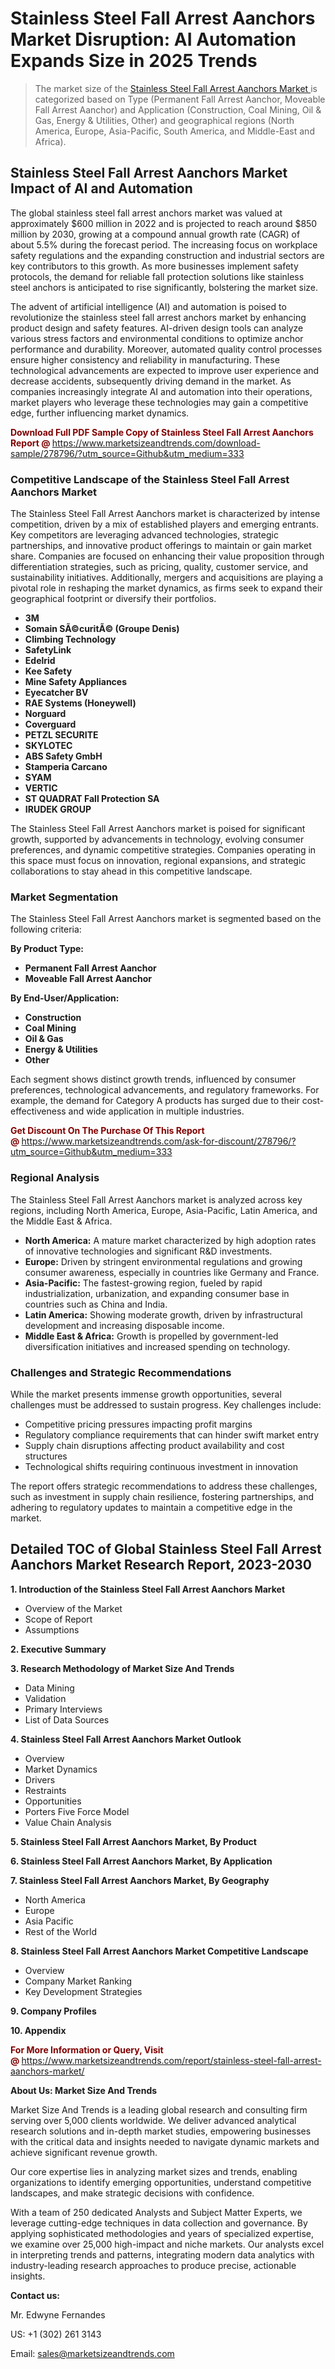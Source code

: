 <h1>Stainless Steel Fall Arrest Aanchors Market Disruption: AI Automation Expands Size in 2025 Trends</h1><blockquote><p>The market size of the <a href="https://www.marketsizeandtrends.com/download-sample/278796/?utm_source=Github&amp;utm_medium=333" target="_blank">Stainless Steel Fall Arrest Aanchors Market </a>is categorized based on Type (Permanent Fall Arrest Aanchor, Moveable Fall Arrest Aanchor) and Application (Construction, Coal Mining, Oil & Gas, Energy & Utilities, Other) and geographical regions (North America, Europe, Asia-Pacific, South America, and Middle-East and Africa).</p></blockquote><p><h2>Stainless Steel Fall Arrest Aanchors Market Impact of AI and Automation</h2><p>The global stainless steel fall arrest anchors market was valued at approximately $600 million in 2022 and is projected to reach around $850 million by 2030, growing at a compound annual growth rate (CAGR) of about 5.5% during the forecast period. The increasing focus on workplace safety regulations and the expanding construction and industrial sectors are key contributors to this growth. As more businesses implement safety protocols, the demand for reliable fall protection solutions like stainless steel anchors is anticipated to rise significantly, bolstering the market size.</p><p>The advent of artificial intelligence (AI) and automation is poised to revolutionize the stainless steel fall arrest anchors market by enhancing product design and safety features. AI-driven design tools can analyze various stress factors and environmental conditions to optimize anchor performance and durability. Moreover, automated quality control processes ensure higher consistency and reliability in manufacturing. These technological advancements are expected to improve user experience and decrease accidents, subsequently driving demand in the market. As companies increasingly integrate AI and automation into their operations, market players who leverage these technologies may gain a competitive edge, further influencing market dynamics.</p></p><p><strong><span style="color: #800000;">Download Full PDF Sample Copy of Stainless Steel Fall Arrest Aanchors Report @</span>&nbsp;</strong><a href="https://www.marketsizeandtrends.com/download-sample/278796/?utm_source=Github&amp;utm_medium=333">https://www.marketsizeandtrends.com/download-sample/278796/?utm_source=Github&amp;utm_medium=333</a></p><h3>Competitive Landscape of the Stainless Steel Fall Arrest Aanchors Market</h3><p>The Stainless Steel Fall Arrest Aanchors market is characterized by intense competition, driven by a mix of established players and emerging entrants. Key competitors are leveraging advanced technologies, strategic partnerships, and innovative product offerings to maintain or gain market share. Companies are focused on enhancing their value proposition through differentiation strategies, such as pricing, quality, customer service, and sustainability initiatives. Additionally, mergers and acquisitions are playing a pivotal role in reshaping the market dynamics, as firms seek to expand their geographical footprint or diversify their portfolios.</p><p><strong><p><ul><li>3M </li><li> Somain SÃ©curitÃ© (Groupe Denis) </li><li> Climbing Technology </li><li> SafetyLink </li><li> Edelrid </li><li> Kee Safety </li><li> Mine Safety Appliances </li><li> Eyecatcher BV </li><li> RAE Systems (Honeywell) </li><li> Norguard </li><li> Coverguard </li><li> PETZL SECURITE </li><li> SKYLOTEC </li><li> ABS Safety GmbH </li><li> Stamperia Carcano </li><li> SYAM </li><li> VERTIC </li><li> ST QUADRAT Fall Protection SA </li><li> IRUDEK GROUP</p></li></ul></p></strong></p><p>The Stainless Steel Fall Arrest Aanchors market is poised for significant growth, supported by advancements in technology, evolving consumer preferences, and dynamic competitive strategies. Companies operating in this space must focus on innovation, regional expansions, and strategic collaborations to stay ahead in this competitive landscape.</p><h3>Market Segmentation</h3><p>The Stainless Steel Fall Arrest Aanchors market is segmented based on the following criteria:</p><p><strong>By Product Type:</strong></p><p><strong><p><ul><li>Permanent Fall Arrest Aanchor </li><li> Moveable Fall Arrest Aanchor</p></li></ul></p></strong></p><p><strong>By End-User/Application:</strong></p><p><strong><p><ul><li>Construction </li><li> Coal Mining </li><li> Oil & Gas </li><li> Energy & Utilities </li><li> Other</p></li></ul></p></strong></p><p>Each segment shows distinct growth trends, influenced by consumer preferences, technological advancements, and regulatory frameworks. For example, the demand for Category A products has surged due to their cost-effectiveness and wide application in multiple industries.</p><p><strong><span style="color: #800000;">Get Discount On The Purchase Of This Report @&nbsp;</span></strong><a href="https://www.marketsizeandtrends.com/ask-for-discount/278796/?utm_source=Github&amp;utm_medium=333">https://www.marketsizeandtrends.com/ask-for-discount/278796/?utm_source=Github&amp;utm_medium=333</a></p><h3>Regional Analysis</h3><p>The Stainless Steel Fall Arrest Aanchors market is analyzed across key regions, including North America, Europe, Asia-Pacific, Latin America, and the Middle East &amp; Africa.</p><ul><li><strong>North America:</strong> A mature market characterized by high adoption rates of innovative technologies and significant R&amp;D investments.</li><li><strong>Europe:</strong> Driven by stringent environmental regulations and growing consumer awareness, especially in countries like Germany and France.</li><li><strong>Asia-Pacific:</strong> The fastest-growing region, fueled by rapid industrialization, urbanization, and expanding consumer base in countries such as China and India.</li><li><strong>Latin America:</strong> Showing moderate growth, driven by infrastructural development and increasing disposable income.</li><li><strong>Middle East &amp; Africa:</strong> Growth is propelled by government-led diversification initiatives and increased spending on technology.</li></ul><h3>Challenges and Strategic Recommendations</h3><p>While the market presents immense growth opportunities, several challenges must be addressed to sustain progress. Key challenges include:</p><ul><li>Competitive pricing pressures impacting profit margins</li><li>Regulatory compliance requirements that can hinder swift market entry</li><li>Supply chain disruptions affecting product availability and cost structures</li><li>Technological shifts requiring continuous investment in innovation</li></ul><p>The report offers strategic recommendations to address these challenges, such as investment in supply chain resilience, fostering partnerships, and adhering to regulatory updates to maintain a competitive edge in the market.</p><h2>Detailed TOC of Global Stainless Steel Fall Arrest Aanchors Market Research Report, 2023-2030</h2><p><strong>1. Introduction of the Stainless Steel Fall Arrest Aanchors Market</strong></p><ul><li>Overview of the Market</li><li>Scope of Report</li><li>Assumptions&nbsp;</li></ul><p><strong>2. Executive Summary</strong></p><p><strong>3. Research Methodology of <strong>Market Size And Trends</strong></strong></p><ul><li>Data Mining</li><li>Validation</li><li>Primary Interviews</li><li>List of Data Sources&nbsp;</li></ul><p><strong>4. Stainless Steel Fall Arrest Aanchors Market Outlook</strong></p><ul><li>Overview</li><li>Market Dynamics</li><li>Drivers</li><li>Restraints</li><li>Opportunities</li><li>Porters Five Force Model</li><li>Value Chain Analysis&nbsp;</li></ul><p><strong>5. Stainless Steel Fall Arrest Aanchors Market, By Product</strong></p><p><strong>6. Stainless Steel Fall Arrest Aanchors Market, By Application</strong></p><p><strong>7. Stainless Steel Fall Arrest Aanchors Market, By Geography</strong></p><ul><li>North America</li><li>Europe</li><li>Asia Pacific</li><li>Rest of the World&nbsp;</li></ul><p><strong>8. Stainless Steel Fall Arrest Aanchors Market Competitive Landscape</strong></p><ul><li>Overview</li><li>Company Market Ranking</li><li>Key Development Strategies&nbsp;</li></ul><p><strong>9. Company Profiles</strong></p><p><strong>10. Appendix</strong></p><p><strong><span style="color: #800000;">For More Information or Query, Visit @&nbsp;</span></strong><a href="https://www.marketsizeandtrends.com/report/stainless-steel-fall-arrest-aanchors-market/">https://www.marketsizeandtrends.com/report/stainless-steel-fall-arrest-aanchors-market/</a></p><p></p><p><strong>About Us:&nbsp;Market Size And Trends</strong></p><p>Market Size And Trends&nbsp;is a leading global research and consulting firm serving over 5,000 clients worldwide. We deliver advanced analytical research solutions and in-depth market studies, empowering businesses with the critical data and insights needed to navigate dynamic markets and achieve significant revenue growth.</p><p>Our core expertise lies in analyzing market sizes and trends, enabling organizations to identify emerging opportunities, understand competitive landscapes, and make strategic decisions with confidence.</p><p>With a team of 250 dedicated Analysts and Subject Matter Experts, we leverage cutting-edge techniques in data collection and governance. By applying sophisticated methodologies and years of specialized expertise, we examine over 25,000 high-impact and niche markets. Our analysts excel in interpreting trends and patterns, integrating modern data analytics with industry-leading research approaches to produce precise, actionable insights.</p><p><strong>Contact us:</strong></p><p>Mr. Edwyne Fernandes</p><p>US: +1 (302) 261 3143</p><p>Email: <a href="mailto:sales@marketsizeandtrends.com">sales@marketsizeandtrends.com</a>&nbsp;</p>

